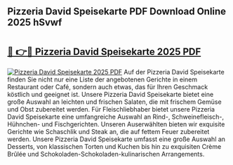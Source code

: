 ## Pizzeria David Speisekarte PDF Download Online 2025 hSvwf

# <h2><a href="http://gcajrzj.nevu.top/?p=Pizzeria+David+Speisekarte">🔗 👉🔴 Pizzeria David Speisekarte 2025 PDF</a></h2>

[![Pizzeria David Speisekarte 2025 PDF](https://i.imgur.com/dBaPXMq.png)](http://gcajrzj.nevu.top/?p=Pizzeria+David+Speisekarte)
Auf der Pizzeria David Speisekarte finden Sie nicht nur eine Liste der angebotenen Gerichte in einem Restaurant oder Café, sondern auch etwas, das für Ihren Geschmack köstlich und geeignet ist. Unsere Pizzeria David Speisekarte bietet eine große Auswahl an leichten und frischen Salaten, die mit frischem Gemüse und Obst zubereitet werden. Für Fleischliebhaber bietet unsere Pizzeria David Speisekarte eine umfangreiche Auswahl an Rind-, Schweinefleisch-, Hühnchen- und Fischgerichten. Unseren Auserwählten bieten wir exquisite Gerichte wie Schaschlik und Steak an, die auf fettem Feuer zubereitet werden. Unsere Pizzeria David Speisekarte umfasst eine große Auswahl an Desserts, von klassischen Torten und Kuchen bis hin zu exquisiten Crème Brûlée und Schokoladen-Schokoladen-kulinarischen Arrangements.
